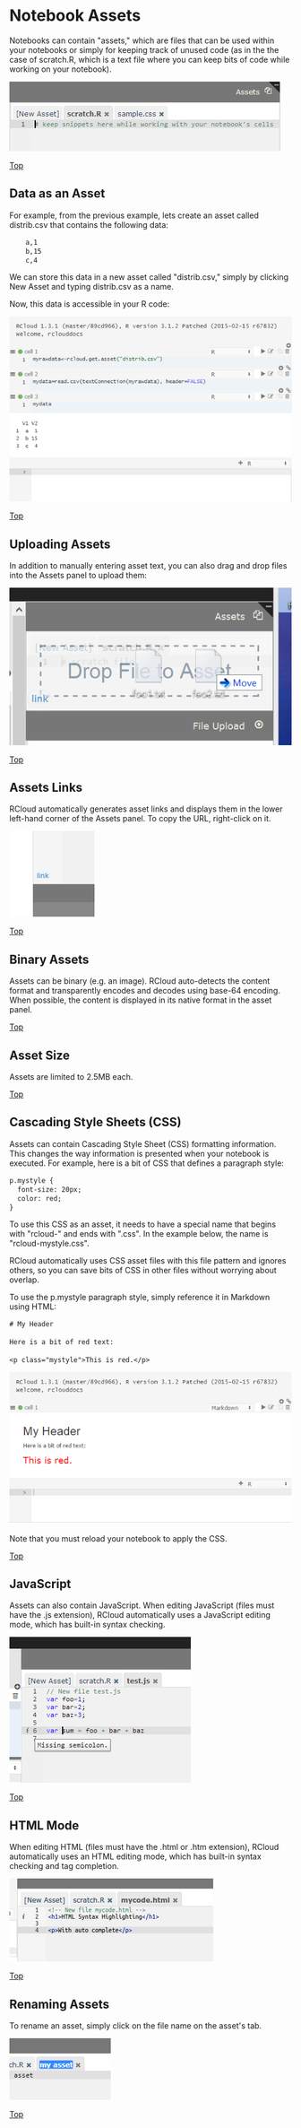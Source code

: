 Notebook Assets
===============

Notebooks can contain "assets," which are files that can be used within
your notebooks or simply for keeping track of unused code (as in the the
case of scratch.R, which is a text file where you can keep bits of code
while working on your notebook).

![Right Windowshade Panel; Asset Area](img/assetarea.png)

[Top](#TOP)

<a name="dataasanasset"></a>

Data as an Asset
----------------

For example, from the previous example, lets create an asset called
distrib.csv that contains the following data:

        a,1
        b,15
        c,4

We can store this data in a new asset called "distrib.csv," simply by
clicking New Asset and typing distrib.csv as a name.

Now, this data is accessible in your R code:

![Data (CSV file) as an RCloud Asset](img/asset.png)

[Top](#TOP)

<a name="uploadingasset"></a>

Uploading Assets
----------------

In addition to manually entering asset text, you can also drag and drop
files into the Assets panel to upload them:

![Drag and Drop to Upload Data](img/drag_drop.png)

[Top](#TOP)

<a name="assetlinks"></a>

Assets Links
------------

RCloud automatically generates asset links and displays them in the
lower left-hand corner of the Assets panel. To copy the URL, right-click
on it.

![Automatically Generated Link (URL) to RCloud Asset](img/assetlink.png)

[Top](#TOP)

<a name="binaryassets"></a>

Binary Assets
-------------

Assets can be binary (e.g. an image). RCloud auto-detects the content
format and transparently encodes and decodes using base-64 encoding.
When possible, the content is displayed in its native format in the
asset panel.

[Top](#TOP)

<a name="assetsize"></a>

Asset Size
----------

Assets are limited to 2.5MB each.

[Top](#TOP)

<a name="usingcss"></a>

Cascading Style Sheets (CSS)
----------------------------

Assets can contain Cascading Style Sheet (CSS) formatting information.
This changes the way information is presented when your notebook is
executed. For example, here is a bit of CSS that defines a paragraph
style:

    p.mystyle {
      font-size: 20px;
      color: red;
    }

To use this CSS as an asset, it needs to have a special name that begins
with "rcloud-" and ends with ".css". In the example below, the name is
"rcloud-mystyle.css".

RCloud automatically uses CSS asset files with this file pattern and
ignores others, so you can save bits of CSS in other files without
worrying about overlap.

To use the p.mystyle paragraph style, simply reference it in Markdown
using HTML:

    # My Header

    Here is a bit of red text:

    <p class="mystyle">This is red.</p>

![Using or Adding CSS as an Asset](img/usingcss.png)

Note that you must reload your notebook to apply the CSS.

[Top](#TOP)

<a name="jsmode"></a>

JavaScript
----------

Assets can also contain JavaScript. When editing JavaScript (files must
have the .js extension), RCloud automatically uses a JavaScript editing
mode, which has built-in syntax checking.

![Javascript Files and Syntax Checking](img/jsmode.png)

[Top](#TOP)

<a name="htmlmode"></a>

HTML Mode
---------

When editing HTML (files must have the .html or .htm extension), RCloud
automatically uses an HTML editing mode, which has built-in syntax
checking and tag completion.

![HTML Files and Syntax Checking](img/htmlmode.png)

[Top](#TOP)

<a name="assetrename"></a>

Renaming Assets
---------------

To rename an asset, simply click on the file name on the asset's tab.

![Renaming an RCloud Asset](img/assetrename.png)

[Top](#TOP)

<a name="notebookrurls"></a>
